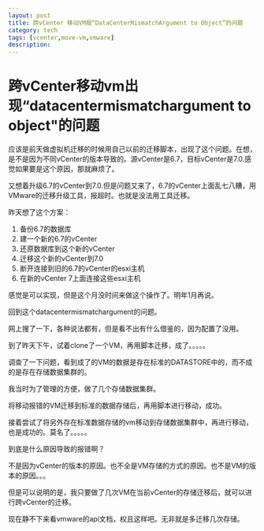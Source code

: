 ```yaml
---
layout: post
title: 跨vCenter 移动VM报“DataCenterMismatchArgument to Object”的问题
category: tech
tags: [vcenter,move-vm,vmware]
description: 
---
```


# 跨vCenter移动vm出现“datacentermismatchargument to object"的问题

应该是前天做虚拟机迁移的时候用自己以前的迁移脚本，出现了这个问题。在想，是不是因为不同vCenter的版本导致的。源vCenter是6.7，目标vCenter是7.0.感觉如果要是这个原因，那就麻烦了。

又想着升级6.7的vCenter到7.0.但是问题又来了，6.7的vCenter上面乱七八糟，用VMware的迁移升级工具，报超时。也就是没法用工具迁移。

昨天想了这个方案：
1. 备份6.7的数据库
2. 建一个新的6.7的vCenter
3. 还原数据库到这个新的vCenter
4. 迁移这个新的vCenter到7.0
5. 断开连接到旧的6.7的vCenter的esxi主机
6. 在新的vCenter 7上面连接这些esxi主机

感觉是可以实现，但是这个月没时间来做这个操作了。明年1月再说。

回到这个datacentermismatchargument的问题。

网上搜了一下，各种说法都有，但是看不出有什么借鉴的，因为配置了没用。

到了昨天下午，试着clone了一个VM，再用脚本迁移，成了。。。。。

调查了一下问题，看到成了的VM的数据是存在标准的DATASTORE中的，而不成的是存在存储数据集群的。

我当时为了管理的方便，做了几个存储数据集群。

将移动报错的VM迁移到标准的数据存储后，再用脚本进行移动，成功。

接着尝试了将另外存在标准数据存储的vm移动到存储数据集群中，再进行移动，也是成功的。莫名了。。。。。

到底是什么原因导致的报错啊？

不是因为vCenter的版本的原因。也不全是VM存储的方式的原因。也不是VM的版本的原因。。。

但是可以说明的是，我只要做了几次VM在当前vCenter的存储迁移后，就可以进行跨vCenter的迁移。

现在静不下来看vmware的api文档，权且这样吧。无非就是多迁移几次存储。
